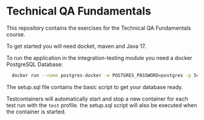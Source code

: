 # Technical QA Fundamentals

This repository contains the exercises for the Technical QA Fundamentals course.

To get started you will need docket, maven and Java 17.

To run the application in the integration-testing module you need a docker PostgreSQL Database:

```bash
  docker run --name postgres-docker -e POSTGRES_PASSWORD=postgres -p 5432:5432 -d postgres
```

The setup.sql file contains the basic script to get your database ready.

Testcontainers will automatically start and stop a new container for each test run with the `test` profile. the
setup.sql script will also be executed when the container is started.



